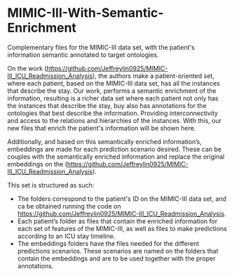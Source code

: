# MIMIC-III-With-Semantic-Enrichment
Complementary files for the MIMIC-III data set, with the patient's information semantic annotated to target ontologies.

On the work (https://github.com/Jeffreylin0925/MIMIC-III_ICU_Readmission_Analysis), the authors make a patient-oriented set, where each patient, based on the MIMIC-III data set, has all the instances that describe the stay. Our work, performs a semantic enrichment of the information, resulting is a richer data set where each patient not only has the instances that describe the stay, buy also has annotations for the ontologies that best describe the information. Providing interconnectivity and access to the relations and hierarchies of the instances. With this, our new files that enrich the patient's information will be shown here. 

Additionally, and based on this semantically enriched information’s, embeddings are made for each prediction scenario desired. These can be couples with the semantically enriched information and replace the original embeddings on the (https://github.com/Jeffreylin0925/MIMIC-III_ICU_Readmission_Analysis).

This set is structured as such:
  - The folders correspond to the patient's ID on the MIMIC-III data set, and ca be obtained running the code on https://github.com/Jeffreylin0925/MIMIC-III_ICU_Readmission_Analysis.
  - Each patient’s folder as files that contain the enriched information for each set of features of the MIMIC-III, as well as files to make predictions according to an ICU stay timeline.
  - The embeddings folders have the files needed for the different predictions scenarios. These scenarios are named on the folders that contain the embeddings and are to be used together with the proper annotations.

